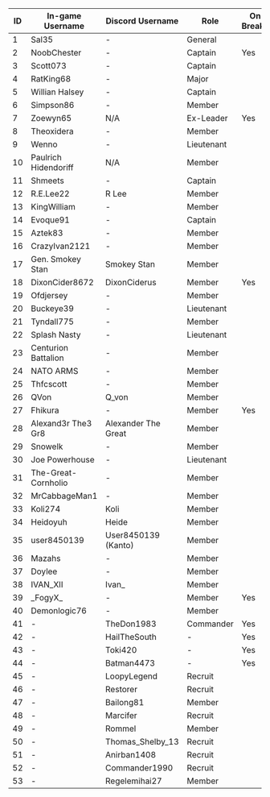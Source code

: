  ID |   In-game Username   |  Discord Username  |   Role   | On Break? |
----|----------------------|--------------------|----------|-----------|
1   |Sal35                 |-                   |General   |           |
2   |NoobChester           |-                   |Captain   |Yes        |
3   |Scott073              |-                   |Captain   |           |
4   |RatKing68             |-                   |Major     |           |
5   |Willian Halsey        |-                   |Captain   |           |
6   |Simpson86             |-                   |Member    |           |
7   |Zoewyn65              |N/A                 |Ex-Leader |Yes        |
8   |Theoxidera            |-                   |Member    |           |
9   |Wenno                 |-                   |Lieutenant|           |
10  |Paulrich Hidendoriff  |N/A                 |Member    |           |
11  |Shmeets               |-                   |Captain   |           |
12  |R.E.Lee22             |R Lee               |Member    |           |
13  |KingWilliam           |-                   |Member    |           |
14  |Evoque91              |-                   |Captain   |           |
15  |Aztek83               |-                   |Member    |           |
16  |CrazyIvan2121         |-                   |Member    |           |
17  |Gen. Smokey Stan      |Smokey Stan         |Member    |           |
18  |DixonCider8672        |DixonCiderus        |Member    |Yes        |
19  |Ofdjersey             |-                   |Member    |           |
20  |Buckeye39             |-                   |Lieutenant|           |
21  |Tyndall775            |-                   |Member    |           |
22  |Splash Nasty          |-                   |Lieutenant|           |
23  |Centurion Battalion   |-                   |Member    |           |
24  |NATO ARMS             |-                   |Member    |           |
25  |Thfcscott             |-                   |Member    |           |
26  |QVon                  |Q_von               |Member    |           |
27  |Fhikura               |-                   |Member    |Yes        |
28  |Alexand3r The3 Gr8    |Alexander The Great |Member    |           |
29  |Snowelk               |-                   |Member    |           |
30  |Joe Powerhouse        |-                   |Lieutenant|           |
31  |The-Great-Cornholio   |-                   |Member    |           |
32  |MrCabbageMan1         |-                   |Member    |           |
33  |Koli274               |Koli                |Member    |           |
34  |Heidoyuh              |Heide               |Member    |           |
35  |user8450139           |User8450139 (Kanto) |Member    |           |
36  |Mazahs                |-                   |Member    |           |
37  |Doylee                |-                   |Member    |           |
38  |IVAN_XII              |Ivan_               |Member    |           |
39  |\_FogyX_              |-                   |Member    |Yes        |
40  |Demonlogic76          |-                   |Member    |           |
41  |-                     |TheDon1983          |Commander |Yes        |
42  |-                     |HailTheSouth        |-         |Yes        |
43  |-                     |Toki420             |-         |Yes        |
44  |-                     |Batman4473          |-         |Yes        |
45  |-                     |LoopyLegend         |Recruit   |           |
46  |-                     |Restorer            |Recruit   |           |
47  |-                     |Bailong81           |Member    |           |
48  |-                     |Marcifer            |Recruit   |           |
49  |-                     |Rommel              |Member    |           |
50  |-                     |Thomas_Shelby_13    |Recruit   |           |
51  |-                     |Anirban1408         |Recruit   |           |
52  |-                     |Commander1990       |Recruit   |           |
53  |-                     |Regelemihai27       |Member    |           |
